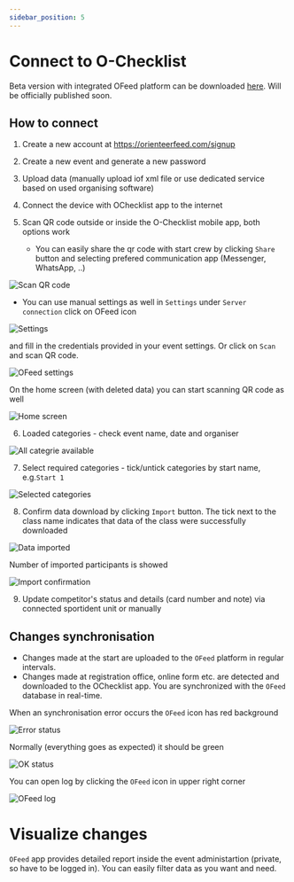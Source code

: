 ```yaml
---
sidebar_position: 5
---
```


# Connect to O-Checklist
Beta version with integrated OFeed platform can be downloaded [here](https://stigning.se/). Will be officially published soon.

## How to connect
1. Create a new account at https://orienteerfeed.com/signup

2. Create a new event and generate a new password

3. Upload data (manually upload iof xml file or use dedicated service based on used organising software)

4. Connect the device with OChecklist app to the internet

5. Scan QR code outside or inside the O-Checklist mobile app, both options work
   - You can easily share the qr code with start crew by clicking `Share` button and selecting prefered communication app (Messenger, WhatsApp, ..)

![Scan QR code](/img/tutorials/ochecklist/ochecklist_03_scan_qr_code_50proc.jpg)

   - You can use manual settings as well in `Settings` under `Server connection` click on OFeed icon

![Settings](/img/tutorials/ochecklist/ochecklist_01_settings_upd_50proc.jpg)

and fill in the credentials provided in your event settings. Or click on `Scan` and scan QR code.

![OFeed settings](/img/tutorials/ochecklist/ochecklist_02_ofeed_settings_upd_50proc.jpg)

On the home screen (with deleted data) you can start scanning QR code as well

![Home screen](/img/tutorials/ochecklist/ochecklist_04_init_screen_upd_50proc.jpg)

6. Loaded categories - check event name, date and organiser

![All categrie available](/img/tutorials/ochecklist/ochecklist_05_categories_available_50proc.jpg)

7. Select required categories - tick/untick categories by start name, e.g.`Start 1`

![Selected categories](/img/tutorials/ochecklist/ochecklist_06_categories_selected_upd_50proc.jpg)

8. Confirm data download by clicking `Import` button. The tick next to the class name indicates that data of the class were successfully downloaded

![Data imported](/img/tutorials/ochecklist/ochecklist_07_data_imported_upd_50proc.jpg)

Number of imported participants is showed

![Import confirmation](/img/tutorials/ochecklist/ochecklist_08_import_confirmation_50proc.jpg)

9. Update competitor's status and details (card number and note) via connected sportident unit or manually

## Changes synchronisation
- Changes made at the start are uploaded to the `OFeed` platform in regular intervals.
- Changes made at registration office, online form etc. are detected and downloaded to the OChecklist app.
You are synchronized with the `OFeed` database in real-time.

When an synchronisation error occurs the `OFeed` icon has red background

![Error status](/img/tutorials/ochecklist/ochecklist_09_ofeed_error_status_50proc.jpg)

Normally (everything goes as expected) it should be green

![OK status](/img/tutorials/ochecklist/ochecklist_10_ofeed_ok_status_50proc.jpg)

You can open log by clicking the `OFeed` icon in upper right corner

![OFeed log](/img/tutorials/ochecklist/ochecklist_12_ofeed_upload_log_50proc.jpg)

# Visualize changes
`OFeed` app provides detailed report inside the event administartion (private, so have to be logged in). You can easily filter data as you want and need.
